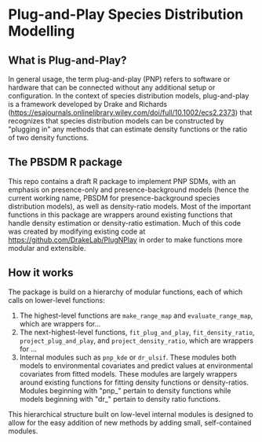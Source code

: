 # Plug-and-Play Species Distribution Modelling

## What is Plug-and-Play?
In general usage, the term plug-and-play (PNP) refers to software or hardware that can be connected without any additional setup or configuration.  In the context of species distribution models, plug-and-play is a framework developed by Drake and Richards (https://esajournals.onlinelibrary.wiley.com/doi/full/10.1002/ecs2.2373) that recognizes that species distribution models can be constructed by "plugging in" any methods that can estimate density functions or the ratio of two density functions.


## The PBSDM R package
This repo contains a draft R package to implement PNP SDMs, with an emphasis on presence-only and presence-background models (hence the current working name, PBSDM for presence-background species distribution models), as well as density-ratio models.  Most of the important functions in this package are wrappers around existing functions that handle density estimation or density-ratio estimation.  Much of this code was created by modifying existing code at https://github.com/DrakeLab/PlugNPlay in order to make functions more modular and extensible.


## How it works
The package is build on a hierarchy of modular functions, each of which calls on lower-level functions:

1. The highest-level functions are `make_range_map` and `evaluate_range_map`, which are wrappers for...
2. The next-highest-level functions, `fit_plug_and_play`, `fit_density_ratio`, `project_plug_and_play`, and `project_density_ratio`, which are wrappers for ...
3. Internal modules such as `pnp_kde` or `dr_ulsif`.  These modules both models to environmental covariates and predict values at environmental covariates from fitted models.  These modules are largely wrappers around existing functions for fitting density functions or density-ratios.  Modules beginning with "pnp_" pertain to density functions while models beginning with "dr_" pertain to density ratio functions.

This hierarchical structure built on low-level internal modules is designed to allow for the easy addition of new methods by adding small, self-contained modules.
